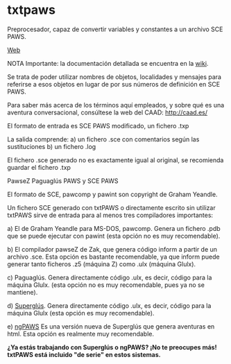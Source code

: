 txtpaws
=======

Preprocesador, capaz de convertir variables y constantes a un archivo SCE PAWS.
<p>
<a target="_blank" href="http://www.caad.es/baltasarq/prys/txtpaws/">Web</a>
<p>
NOTA Importante: la documentación detallada se encuentra en la <a href="https://github.com/Baltasarq/txtpaws/wiki/">wiki</a>.

Se trata de poder utilizar nombres de objetos, localidades y mensajes para
referirse a esos objetos en lugar de por sus números de definición en
SCE PAWS.

Para saber más acerca de los términos aquí empleados, y sobre qué es una
aventura conversacional, consúltese la web del CAAD: http://caad.es/

El formato de entrada es SCE PAWS modificado, un fichero .txp

La salida comprende:
        a) un fichero .sce con comentarios según las sustituciones
        b) un fichero .log

El fichero .sce generado no es exactamente igual al original, se recomienda
guardar el fichero .txp

PawseZ
Paguaglús
PAWS y SCE PAWS

El formato de SCE, pawcomp y pawint son copyright de Graham Yeandle.

Un fichero SCE generado con txtPAWS o directamente escrito sin utilizar txtPAWS
sirve de entrada para al menos tres compiladores importantes:

a) El de Graham Yeandle para MS-DOS, pawcomp. Genera un fichero .pdb que
se puede ejecutar con pawint (esta opción no es muy recomendable).

b) El compilador pawseZ de Zak, que genera código inform a partir de un
archivo .sce. Esta opción es bastante recomendable, ya que inform puede generar
tanto ficheros .z5 (máquina Z) como .ulx (máquina Glulx).

c) Paguaglús. Genera directamente código .ulx, es decir, código para la
máquina Glulx. (esta opción no es muy recomendable, pues ya no se mantiene).

d) <a target="_blank" href="http://www.caad.es/superglus/">Superglús</a>. Genera directamente código .ulx, es decir, código para la
máquina Glulx (esta opción es muy recomendable).

e) <a target="_blank" href="https://github.com/Utodev/ngPAWS/wiki/">ngPAWS</a> Es una versión nueva de Superglús que genera aventuras en html. Esta opción es realmente muy recomendable.

<b>¿Ya estás trabajando con Superglús o ngPAWS? ¡No te preocupes más! txtPAWS está incluido "de serie" en estos sistemas.</b>
